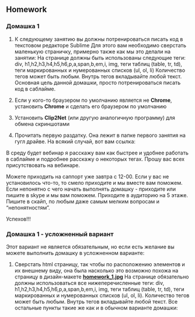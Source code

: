 ## Homework

### Домашка 1 
1. К следующему занятию вы должны потренироваться писать код в текстовом редакторе Sublime 
Для этого вам необходимо сверстать маленькую страничку, примерно также как мы это делали на занятии:
На странице должны быть использованы  следующие теги:
div, h1,h2,h3,h4,h5,h6,p,a,span,b,em,i, img, теги таблиц (table, tr, td), теги маркированных и нумерованных списков (ul, ol, li)
Количество тегов может быть любым. Внутрь тегов вкладывайте любой текст. 
Основная цель данной домашки, просто потренироваться писать код в саблайме. 

2. Если у кого-то браузером по умолчанию является не **Chrome**, установить  **Chrome** и сделать его браузером по умолчанию

3. Установить **Clip2Net** (или другую аналогичную программу)  для обмена скриншотами

4. Прочитать первую раздатку. Она лежит в папке первого занятия на гугл драйве. На всякий случай, вот вам ссылка:

В среду будет вебинар  я  расскажу вам как быстрее и удобнее работать в саблайме и подробнее расскажу о некоторых тегах. Прошу вас всех присутствовать на вебинаре. 

Можете приходить на саппорт уже завтра с 12-00. Если у вас не установилось что-то, то смело приходите и мы вместе вам поможем. Если непонятно с чего начать выполнять домашку - приходите или пишите в skype и мы вам поможем. 
Приходите в аудиторию  на 5 этаже. Пишите в скайп, по любым даже самым мелким вопросам и “непонятностям”.

Успехов!!!

### Домашка 1 - усложненный вариант
Этот вариант не является обязательным, но если есть желание вы можете выполнить домашку в усложненном варианте:
1. Сверстать html страницу, так чтобы по расположению элементов и их внешнему виду, она была насколько это возможно похожа на страницу в дизайн-макете **[homework_1.jpg](https://github.com/dbaktiyar/js-courses/blob/master/Lesson-1/Homework/homework_1.jpg)** На странице обязательно должны использоваться все нижеперечисленные теги: div, h1,h2,h3,h4,h5,h6,p,a,span,b,em,i, img, теги таблиц (table, tr, td), теги маркированных и нумерованных списков (ul, ol, li). 
Количество тегов может быть любым. Внутрь тегов вкладывайте любой текст. 
Все остальные пункты такие же как и в обычном варианте домашки: 
